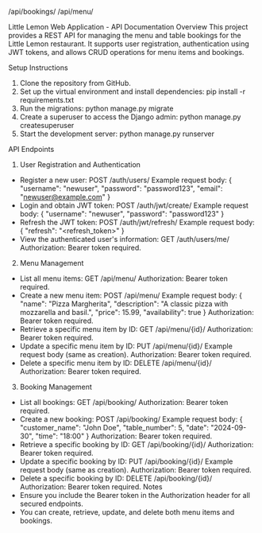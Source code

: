 

/api/bookings/
/api/menu/


Little Lemon Web Application - API Documentation
Overview
This project provides a REST API for managing the menu and table bookings for the Little Lemon
restaurant.
It supports user registration, authentication using JWT tokens, and allows CRUD operations for
menu items and bookings.

Setup Instructions
1. Clone the repository from GitHub.
2. Set up the virtual environment and install dependencies:
 pip install -r requirements.txt
3. Run the migrations:
 python manage.py migrate
4. Create a superuser to access the Django admin:
 python manage.py createsuperuser
5. Start the development server:
 python manage.py runserver

API Endpoints
1. User Registration and Authentication
- Register a new user: POST /auth/users/
 Example request body:
 {
 "username": "newuser",
 "password": "password123",
 "email": "newuser@example.com"
 }
- Login and obtain JWT token: POST /auth/jwt/create/
 Example request body:
 {
 "username": "newuser",
 "password": "password123"
 }
- Refresh the JWT token: POST /auth/jwt/refresh/
 Example request body:
 {
 "refresh": "<refresh_token>"
 }
- View the authenticated user's information: GET /auth/users/me/
 Authorization: Bearer token required.

2. Menu Management
- List all menu items: GET /api/menu/
 Authorization: Bearer token required.
- Create a new menu item: POST /api/menu/
 Example request body:
 {
 "name": "Pizza Margherita",
 "description": "A classic pizza with mozzarella and basil.",
 "price": 15.99,
 "availability": true
 }
 Authorization: Bearer token required.
- Retrieve a specific menu item by ID: GET /api/menu/{id}/
 Authorization: Bearer token required.
- Update a specific menu item by ID: PUT /api/menu/{id}/
 Example request body (same as creation).
 Authorization: Bearer token required.
- Delete a specific menu item by ID: DELETE /api/menu/{id}/
 Authorization: Bearer token required.
 
3. Booking Management
- List all bookings: GET /api/booking/
 Authorization: Bearer token required.
- Create a new booking: POST /api/booking/
 Example request body:
 {
 "customer_name": "John Doe",
 "table_number": 5,
 "date": "2024-09-30",
 "time": "18:00"
 }
 Authorization: Bearer token required.
- Retrieve a specific booking by ID: GET /api/booking/{id}/
 Authorization: Bearer token required.
- Update a specific booking by ID: PUT /api/booking/{id}/
 Example request body (same as creation).
 Authorization: Bearer token required.
- Delete a specific booking by ID: DELETE /api/booking/{id}/
 Authorization: Bearer token required.
Notes
- Ensure you include the Bearer token in the Authorization header for all secured endpoints.
- You can create, retrieve, update, and delete both menu items and bookings.